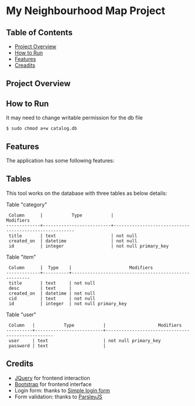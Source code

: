 # My Neighbourhood Map Project

## Table of Contents

* [Project Overview](#project-overview)
* [How to Run](#how-to-run)
* [Features](#features)
* [Creadits](#credits)

## Project Overview


## How to Run

It may need to change writable permission for the db file
```
$ sudo chmod a+w catalog.db
```

## Features
The application has some following features:


## Tables

This tool works on the database with three tables as below details:

Table "category"
```
 Column      |           Type           |                       Modifiers                       
-------------+--------------------------+-------------------------------------------------------
 title       | text                     | not null
 created_on  | datetime                 | not null
 id          | integer                  | not null primary_key
```
 
Table "item"
```
 Column      |  Type    |                      Modifiers                       
-------------+----------+------------------------------------------------------
 title       | text     | not null
 desc        | text     | 
 created_on  | datetime | not null
 cid         | text     | not null
 id          | integer  | not null primary_key
```   
    
Table "user"
```
 Column   |           Type           |                    Modifiers                     
----------+--------------------------+--------------------------------------------------
 user     | text                     | not null primary_key
 password | text                     | 
```

## Credits
- [JQuery](https://jquery.com/) for frontend interaction
- [Bootstrap](https://getbootstrap.com/) for frontend interface
- Login form: thanks to [Simple login form](https://bootsnipp.com/snippets/featured/simple-login-form-bootsnipp-style-colorgraph)
- Form validation: thanks to [ParsleyJS](http://parsleyjs.org/)